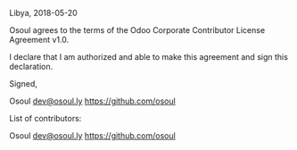 Libya, 2018-05-20

Osoul agrees to the terms of the Odoo Corporate Contributor License
Agreement v1.0.

I declare that I am authorized and able to make this agreement and sign this
declaration.

Signed,

Osoul dev@osoul.ly https://github.com/osoul

List of contributors:

Osoul dev@osoul.ly https://github.com/osoul